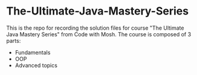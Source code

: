 # The-Ultimate-Java-Mastery-Series

This is the repo for recording the solution files for course "The Ultimate Java Mastery Series" from Code with Mosh. 
The course is composed of 3 parts:
* Fundamentals
* OOP
* Advanced topics
